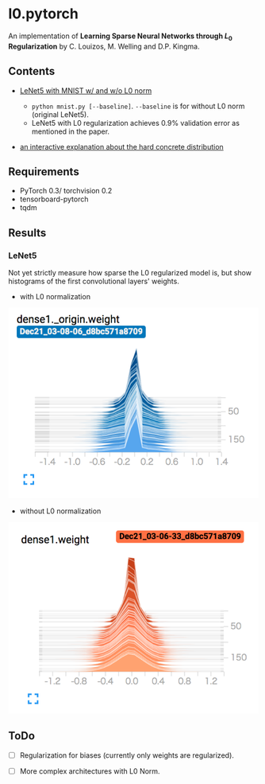 # l0.pytorch

An implementation of **Learning Sparse Neural Networks through $L_0$ Regularization** by C. Louizos, M. Welling and D.P. Kingma.

## Contents

* [LeNet5 with MNIST w/ and w/o L0 norm](mnist.py)
    + `python mnist.py [--baseline]`. `--baseline` is for without L0 norm (original LeNet5).
    + LeNet5 with L0 regularization achieves 0.9% validation error as mentioned in the paper.

* [an interactive explanation about the hard concrete distribution](notebooks/hard_concrete.ipynb)

## Requirements

* PyTorch 0.3/ torchvision 0.2
* tensorboard-pytorch
* tqdm

## Results

### LeNet5

Not yet strictly measure how sparse the L0 regularized model is, but show histograms of the first convolutional layers' weights.

* with L0 normalization

![](images/LeNetwithL0.png)

* without L0 normalization

![](images/LeNetwithoutL0.png)

## ToDo

- [ ] Regularization for biases (currently only weights are regularized).
- [ ] More complex architectures with L0 Norm.


